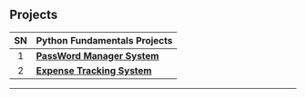 ## Projects

| SN | Python Fundamentals Projects |
|:---:|:---|
| 1 | **[PassWord Manager System](https://github.com/DhawaDG/Password_Manager_Python)** |
| 2 | **[Expense Tracking System](https://github.com/DhawaDG/Expense_Tracker_System)** |

---
